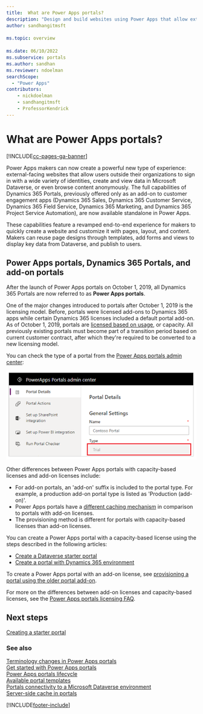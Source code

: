 ```yaml
---
title:  What are Power Apps portals?
description: "Design and build websites using Power Apps that allow external users to interact with the data stored in the Microsoft Dataverse."
author: sandhangitmsft

ms.topic: overview

ms.date: 06/10/2022
ms.subservice: portals
ms.author: sandhan
ms.reviewer: ndoelman
searchScope:
  - "Power Apps"
contributors:
    - nickdoelman
    - sandhangitmsft
    - ProfessorKendrick
---
```


# What are Power Apps portals?

[!INCLUDE[cc-pages-ga-banner](../../includes/cc-pages-ga-banner.md)]

Power Apps makers can now create a powerful new type of experience: external-facing websites that allow users outside their organizations to sign in with a wide variety of identities, create and view data in Microsoft Dataverse, or even browse content anonymously. The full capabilities of Dynamics 365 Portals, previously offered only as an add-on to customer engagement apps (Dynamics 365 Sales, Dynamics 365 Customer Service, Dynamics 365 Field Service, Dynamics 365 Marketing, and Dynamics 365 Project Service Automation), are now available standalone in Power Apps.  

These capabilities feature a revamped end-to-end experience for makers to quickly create a website and customize it with pages, layout, and content. Makers can reuse page designs through templates, add forms and views to display key data from Dataverse, and publish to users.

## Power Apps portals, Dynamics 365 Portals, and add-on portals

After the launch of Power Apps portals on October 1, 2019, all Dynamics 365 Portals are now referred to as **Power Apps portals**.

One of the major changes introduced to portals after October 1, 2019 is the licensing model. Before, portals were licensed add-ons to Dynamics 365 apps while certain Dynamics 365 licenses included a default portal add-on. As of October 1, 2019, portals are [licensed based on usage](/power-platform/admin/powerapps-flow-licensing-faq#can-you-share-more-details-regarding-the-new-power-apps-portals-licensing), or capacity. All previously existing portals must become part of a transition period based on current customer contract, after which they're required to be converted to a new licensing model.

You can check the type of a portal from the [Power Apps portals admin center](./admin/admin-overview.md):

![Power Apps portals type.](./media/power-apps-portals-type.png)

Other differences between Power Apps portals with capacity-based licenses and add-on licenses include:

- For add-on portals, an 'add-on' suffix is included to the portal type. For example, a production add-on portal type is listed as 'Production (add-on)'.
- Power Apps portals have a [different caching mechanism](admin/clear-server-side-cache.md) in comparison to portals with add-on licenses.
- The provisioning method is different for portals with capacity-based licenses than add-on licenses.

You can create a Power Apps portal with a capacity-based license using the steps described in the following articles:

- [Create a Dataverse starter portal](create-portal.md)
- [Create a portal with Dynamics 365 environment](create-dynamics-portal.md)

To create a Power Apps portal with an add-on license, see [provisioning a portal using the older portal add-on](provision-portal-add-on.md).

For more on the differences between add-on licenses and capacity-based licenses, see the [Power Apps portals licensing FAQ](/power-platform/admin/powerapps-flow-licensing-faq#what-is-the-difference-between-power-apps-portals-and-dynamics-365-portals-in-terms-of-licensing).

## Next steps

[Creating a starter portal](create-portal.md)

### See also

[Terminology changes in Power Apps portals](terminology-changes.md) <br>
[Get started with Power Apps portals](/training/paths/get-started-power-apps-portals/) <br>
[Power Apps portals lifecycle](admin/portal-lifecycle.md) <br>
[Available portal templates](portal-templates.md) <br>
[Portals connectivity to a Microsoft Dataverse environment](admin/connectivity.md) <br>
[Server-side cache in portals](admin/clear-server-side-cache.md)

[!INCLUDE[footer-include](../../includes/footer-banner.md)]
